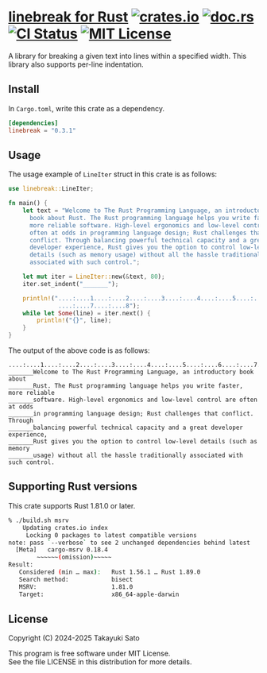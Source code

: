# [linebreak for Rust][repo-url] [![crates.io][cratesio-img]][cratesio-url] [![doc.rs][docrs-img]][docrs-url] [![CI Status][ci-img]][ci-url] [![MIT License][mit-img]][mit-url]

A library for breaking a given text into lines within a specified width. This library also supports per-line indentation.

## Install

In `Cargo.toml`, write this crate as a dependency.

```toml
[dependencies]
linebreak = "0.3.1"
```

## Usage

The usage example of `LineIter` struct in this crate is as follows:

```rust
use linebreak::LineIter;

fn main() {
    let text = "Welcome to The Rust Programming Language, an introductory \
      book about Rust. The Rust programming language helps you write faster, \
      more reliable software. High-level ergonomics and low-level control are \
      often at odds in programming language design; Rust challenges that \
      conflict. Through balancing powerful technical capacity and a great \
      developer experience, Rust gives you the option to control low-level \
      details (such as memory usage) without all the hassle traditionally \
      associated with such control.";

    let mut iter = LineIter::new(&text, 80);
    iter.set_indent("_______");

    println!("....:....1....:....2....:....3....:....4....:....5....:....6\
              ....:....7....:....8");
    while let Some(line) = iter.next() {
        println!("{}", line);
    }
}
```

The output of the above code is as follows:

```
....:....1....:....2....:....3....:....4....:....5....:....6....:....7....:....8
_______Welcome to The Rust Programming Language, an introductory book about
_______Rust. The Rust programming language helps you write faster, more reliable
_______software. High-level ergonomics and low-level control are often at odds
_______in programming language design; Rust challenges that conflict. Through
_______balancing powerful technical capacity and a great developer experience,
_______Rust gives you the option to control low-level details (such as memory
_______usage) without all the hassle traditionally associated with such control.
```

## Supporting Rust versions

This crate supports Rust 1.81.0 or later.

```sh
% ./build.sh msrv
    Updating crates.io index
     Locking 0 packages to latest compatible versions
note: pass `--verbose` to see 2 unchanged dependencies behind latest
  [Meta]   cargo-msrv 0.18.4
        ~~~~~~(omission)~~~~~
Result:
   Considered (min … max):   Rust 1.56.1 … Rust 1.89.0
   Search method:            bisect
   MSRV:                     1.81.0
   Target:                   x86_64-apple-darwin
```

## License

Copyright (C) 2024-2025 Takayuki Sato

This program is free software under MIT License.<br>
See the file LICENSE in this distribution for more details.


[repo-url]: https://github.com/sttk/linebreak-rust
[cratesio-img]: https://img.shields.io/badge/crates.io-ver.0.3.1-fc8d62?logo=rust
[cratesio-url]: https://crates.io/crates/linebreak
[docrs-img]: https://img.shields.io/badge/doc.rs-linebreak-66c2a5?logo=docs.rs
[docrs-url]: https://docs.rs/linebreak
[ci-img]: https://github.com/sttk/linebreak-rust/actions/workflows/rust.yml/badge.svg?branch=main
[ci-url]: https://github.com/sttk/linebreak-rust/actions?query=branch%3Amain
[mit-img]: https://img.shields.io/badge/license-MIT-green.svg
[mit-url]: https://opensource.org/licenses/MIT
